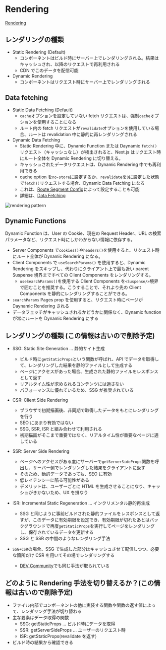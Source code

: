 # Rendering

[Rendering](https://nextjs.org/docs/app/building-your-application/rendering)

## レンダリングの種類

- Static Rendering (Default)
  - コンポーネントはビルド時にサーバー上でレンダリングされる。結果はキャッシュされ、以降のリクエストで再利用される
  - CDN でこのデータを配信可能
- Dynamic Rendering
  - コンポーネントはリクエスト時にサーバー上でレンダリングされる

## Data fetching

- Static Data Fetching (Default)
  - `cache`オプションを設定していない fetch リクエストは、強制`cache`オプションを使用することになる
  - ルート内の fetch リクエストが`revalidate`オプションを使用している場合、ルートは revalidation 中に静的に再レンダリングされる
- Dynamic Data Fetching
  - Static Rendering 中に、Dynamic Function または Daynamic `fetch()` リクエスト（キャッシュなし）が検出されると、Next.js はリクエスト時にルート全体を Dynamic Rendering に切り替える。
  - キャッシュされたデータリクエストは、Dynamic Rendering 中でも再利用できる
  - cache option を`no-store`に設定するか、`revalidate`を`0`に設定した状態で`fetch()`リクエストする場合、Dynamic Data Fetching になる
  - これは、[Route Segment Config](https://nextjs.org/docs/app/api-reference/file-conventions/route-segment-config)によって設定することも可能
  - 詳細は、[Data Fetching](https://nextjs.org/docs/app/building-your-application/data-fetching/fetching)

![rendering pattern](../../../../images/nextjs-rendering-pattern.png 'rendering pattern')

## Dynamic Functions

Dynamic Function は、User の Cookie、現在の Request Header、URL の検索パラメータなど、リクエスト時にしかわからない情報に依存する。

- Server Components で`cookies()`や`headers()`を使用すると、リクエスト時にルート全体が Dynamic Rendering になる。
- Client Components で `useSearchParams()` を使用すると、Dynamic Rendering をスキップし、代わりにクライアント上で最も近い parent Suspense 境界まですべての Client Components をレンダリングする。
  - `useSearchParams()`を使用する Client Components を`<Suspense/>`境界で囲むことを推奨する。こうすることで、それより先の Client Components を静的にレンダリングすることができる。
- `searchParams` Pages prop を使用すると、リクエスト時にページが Daynamic Rendering される
- データフェッチがキャッシュされるかどうかに関係なく、Dynamic function が常にルートを Dynamic Rendering にする

## レンダリングの種類 (この情報は古いので削除予定)

- SSG: Static Site Generation ... 静的サイト生成
  - ビルド時に`getStaticProps`という関数が呼ばれ、API でデータを取得して、レンダリングした結果を静的ファイルとして生成する
  - ページにアクセスがあった場合、生成された静的ファイルをレスポンスとして返す
  - リアルタイム性が求められるコンテンツには適さない
  - パフォーマンスに優れているため、SSG が推奨されている
- CSR: Client Side Rendering
  - ブラウザで初期描画後、非同期で取得したデータをもとにレンダリングを行う
  - SEO にあまり有効ではない
  - SSG, SSR, ISR と組み合わせて利用される
  - 初期描画がそこまで重要ではなく、リアルタイム性が重要なページに適している
- SSR: Server Side Rendering
  - ページへのアクセスがある度にサーバーで`getServerSideProps`関数を呼出し、サーバー側でレンダリングした結果をクライアントに返す
  - そのため、動的データであっても、SEO に有効
  - 低レイテンシーに陥る可能性がある
  - デメリットは、ユーザーごとに HTML を生成させることになり、キャッシュがきかないため、UX を損なう
- ISR: Incremental Static Regeneration ... インクリメンタル静的再生成

  - SSG と同じように事前ビルドされた静的ファイルをレスポンスとして返すが、このデータに有効期限を設定でき、有効期限が切れたあとはバックグラウンドで再度`getStaticProps`を実行してページをレンダリングし、保存されているデータを更新する
  - SSG と SSR の中間のようなレンダリング手法

- `SSG+CSR`の場合、SSG で生成した部分はキャッシュさせて配信しつつ、必要な箇所だけ CSR を用いてその場でレンダリングする
  - [DEV Community](https://dev.to/)でも同じ手法が取られている

## どのように Rendering 手法を切り替えるか？(この情報は古いので削除予定)

- ファイル内部でコンポーネントの他に実装する関数や関数の返す値によって、レンダリング手法が切り替わる
- 主な要素はデータ取得の関数
  - SSG: getStaticProps ... ビルド時にデータを取得
  - SSR: getServerSideProps ... ユーザーのリクエスト時
  - ISR: getStaticProps(revalidate を返す)
- ビルド時の結果から確認できる
